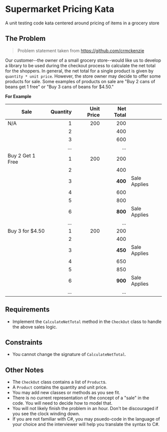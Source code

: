 # Supermarket Pricing Kata
A unit testing code kata centered around pricing of items in a grocery store

## The Problem
> Problem statement taken from https://github.com/crmckenzie
 
Our customer--the owner of a small grocery store--would like us to develop a library to be used during the checkout process to calculate the net total for the shoppers. In general, the net total for a single product is given by `quantity * unit price`. However, the store owner may decide to offer some products for sale. Some examples of products on sale are "Buy 2 cans of beans get 1 free" or "Buy 3 cans of beans for $4.50." 

**For Example**

| Sale | Quantity | Unit Price | Net Total | |
| ---- | -------: | ---------: | --------: | - |
| N/A  | 1 | 200 | 200 | |
| | 2 | | 400 | |
| | 3 | | 600 | |
| | ... | | ... | |
| Buy 2 Get 1 Free | 1 | 200 | 200 | |
| | 2 | | 400 | |
| | 3 | | **400** | Sale Applies |
| | 4 | | 600 | |
| | 5 | | 800 | |
| | 6 | | **800** | Sale Applies |
| | ... | | ... | |
| Buy 3 for $4.50 | 1 | 200 | 200 | |
| | 2 | | 400 | |
| | 3 | | **450** | Sale Applies |
| | 4 | | 650 | |
| | 5 | | 850 | | 
| | 6 | | **900** | Sale Applies |
| | ... | | ... | |


## Requirements

* Implement the `CalculateNetTotal` method in the `CheckOut` class to handle the above sales logic.

## Constraints

* You cannot change the signature of `CalculateNetTotal`.

## Other Notes

* The `CheckOut` class contains a list of `Product`s. 
* A `Product` contains the quantity and unit price.
* You may add new classes or methods as you see fit.
* There is no current representation of the concept of a "sale" in the code. You will need to decide how to model that.
* You will not likely finish the problem in an hour. Don't be discouraged if you see the clock winding down.
* If you are not familiar with C#, you may psuedo-code in the language of your choice and the interviewer will help you translate the syntax to C#.